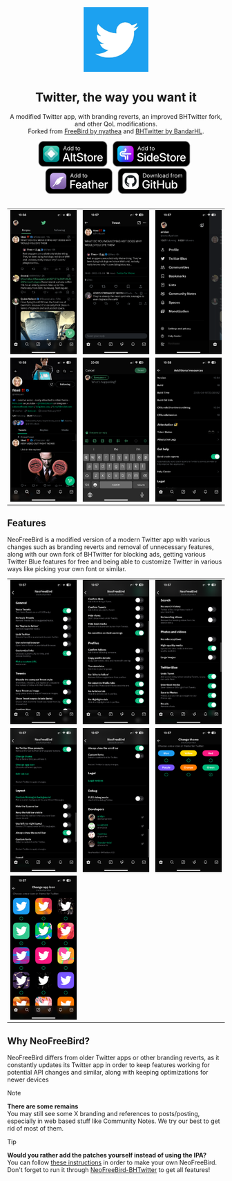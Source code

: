 <div align="center">
    <img src="./Branding/Icon.jpg" alt="NeoFreeBird"  width="150" height="150">
 
  # Twitter, the way you want it

  <p>
    A modified Twitter app, with branding reverts, an improved BHTwitter fork, and other QoL modifications.
    <br> 
    Forked from <a href="https://github.com/nyathea/FreeBird">FreeBird by nyathea</a> and <a href="https://github.com/BandarHL/BHTwitter">BHTwitter by BandarHL</a>.
    <br>
  </p>

  <div>
    <a href="https://intradeus.github.io/http-protocol-redirector?r=altstore://source?url=https://raw.githubusercontent.com/actuallyaridan/NeoFreeBird/refs/heads/main/AltSource.json"><img src="./Branding/badges/add_to_altstore.png" alt="Add to AltStore" height="60"></a>
    &nbsp;
    <a href="https://intradeus.github.io/http-protocol-redirector?r=sidestore://source?url=https://raw.githubusercontent.com/actuallyaridan/NeoFreeBird/refs/heads/main/AltSource.json"><img src="./Branding/badges/add_to_sidestore.png" alt="Add to SideStore" height="60"></a>
    &nbsp;
    <a href="https://intradeus.github.io/http-protocol-redirector?r=feather://source/https://raw.githubusercontent.com/actuallyaridan/NeoFreeBird/refs/heads/main/AltSource.json"><img src="./Branding/badges/add_to_feather.png" alt="Add to Feather" height="60"></a>
    &nbsp;
    <a href="https://github.com/actuallyaridan/NeoFreeBird/releases/latest"><img src="./Branding/badges/download_from_github.png" alt="Download from GitHub" height="60"></a>
  </div>
</div>
<br>

| | | |
|:-------------------------:|:-------------------------:|:-------------------------:|
| <img src="./Branding/screenshots/IMG_9189.png" alt="Screenshot 1"> | <img src="./Branding/screenshots/IMG_9190.png" alt="Screenshot 2"> | <img src="./Branding/screenshots/IMG_9191.png" alt="Screenshot 3"> |
| <img src="./Branding/screenshots/IMG_9201.png" alt="Screenshot 4"> | <img src="./Branding/screenshots/IMG_9202.png" alt="Screenshot 5"> | <img src="./Branding/screenshots/IMG_9200.png" alt="Screenshot 6"> |



## Features
NeoFreeBird is a modified version of a modern Twitter app with various changes such as branding reverts and removal of unnecessary features, along with our own fork of BHTwitter for blocking ads, getting various Twitter Blue features for free and being able to customize Twitter in various ways like picking your own font or similar.

| | | |
|:-------------------------:|:-------------------------:|:-------------------------:|
| ![](./Branding/screenshots/IMG_9192.png) | ![](./Branding/screenshots/IMG_9193.png) | ![](./Branding/screenshots/IMG_9194.png) |
| ![](./Branding/screenshots/IMG_9195.png) | ![](./Branding/screenshots/IMG_9196.png) | ![](./Branding/screenshots/IMG_9198.png) |
| ![](./Branding/screenshots/IMG_9199.png) |   |   |

## Why NeoFreeBird?
NeoFreeBird differs from older Twitter apps or other branding reverts, as it constantly updates its Twitter app in order to keep features working for potential API changes and similar, along with keeping optimizations for newer devices


> [!NOTE]  
> <b>There are some remains</b><br>You may still see some X branding and references to posts/posting, especially in web based stuff like Community Notes. We try our best to get rid of most of them.

> [!TIP]
> <b>Would you rather add the patches yourself instead of using the IPA?</b> <br>
> You can follow [these instructions](/P-I-Y.md) in order to make your own NeoFreeBird.
> Don't forget to run it through [NeoFreeBird-BHTwitter](https://github.com/actuallyaridan/NeoFreeBird-BHTwitter) to get all features!

